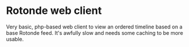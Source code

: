 # Rotonde web client
Very basic, php-based web client to view an ordered timeline based on a base Rotonde feed. It's awfully slow and needs some caching to be more usable.